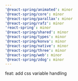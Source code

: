 ```yaml
---
'@react-spring/animated': minor
'@react-spring/core': minor
'@react-spring/parallax': minor
'@react-spring/rafz': minor
'react-spring': minor
'@react-spring/shared': minor
'@react-spring/types': minor
'@react-spring/konva': minor
'@react-spring/native': minor
'@react-spring/three': minor
'@react-spring/web': minor
'@react-spring/zdog': minor
---
```


feat: add css variable handling
